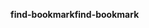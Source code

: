 <span data-ttu-id="4f717-101">**find-bookmark**</span><span class="sxs-lookup"><span data-stu-id="4f717-101">**find-bookmark**</span></span>